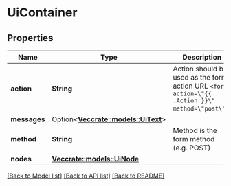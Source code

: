 # UiContainer

## Properties

Name | Type | Description | Notes
------------ | ------------- | ------------- | -------------
**action** | **String** | Action should be used as the form action URL `<form action=\"{{ .Action }}\" method=\"post\">`. | 
**messages** | Option<[**Vec<crate::models::UiText>**](uiText.md)> |  | [optional]
**method** | **String** | Method is the form method (e.g. POST) | 
**nodes** | [**Vec<crate::models::UiNode>**](uiNode.md) |  | 

[[Back to Model list]](../README.md#documentation-for-models) [[Back to API list]](../README.md#documentation-for-api-endpoints) [[Back to README]](../README.md)


